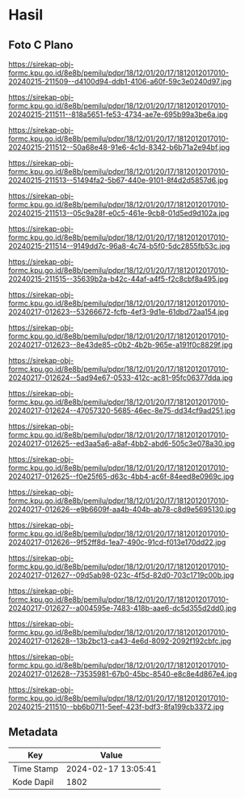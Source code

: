 # Hasil

## Foto C Plano

https://sirekap-obj-formc.kpu.go.id/8e8b/pemilu/pdpr/18/12/01/20/17/1812012017010-20240215-211509--d4100d94-ddb1-4106-a60f-59c3e0240d97.jpg

https://sirekap-obj-formc.kpu.go.id/8e8b/pemilu/pdpr/18/12/01/20/17/1812012017010-20240215-211511--818a5651-fe53-4734-ae7e-695b99a3be6a.jpg

https://sirekap-obj-formc.kpu.go.id/8e8b/pemilu/pdpr/18/12/01/20/17/1812012017010-20240215-211512--50a68e48-91e6-4c1d-8342-b6b71a2e94bf.jpg

https://sirekap-obj-formc.kpu.go.id/8e8b/pemilu/pdpr/18/12/01/20/17/1812012017010-20240215-211513--51494fa2-5b67-440e-9101-8f4d2d5857d6.jpg

https://sirekap-obj-formc.kpu.go.id/8e8b/pemilu/pdpr/18/12/01/20/17/1812012017010-20240215-211513--05c9a28f-e0c5-461e-9cb8-01d5ed9d102a.jpg

https://sirekap-obj-formc.kpu.go.id/8e8b/pemilu/pdpr/18/12/01/20/17/1812012017010-20240215-211514--9149dd7c-96a8-4c74-b5f0-5dc2855fb53c.jpg

https://sirekap-obj-formc.kpu.go.id/8e8b/pemilu/pdpr/18/12/01/20/17/1812012017010-20240215-211515--35639b2a-b42c-44af-a4f5-f2c8cbf8a495.jpg

https://sirekap-obj-formc.kpu.go.id/8e8b/pemilu/pdpr/18/12/01/20/17/1812012017010-20240217-012623--53266672-fcfb-4ef3-9d1e-61dbd72aa154.jpg

https://sirekap-obj-formc.kpu.go.id/8e8b/pemilu/pdpr/18/12/01/20/17/1812012017010-20240217-012623--8e43de85-c0b2-4b2b-965e-a191f0c8829f.jpg

https://sirekap-obj-formc.kpu.go.id/8e8b/pemilu/pdpr/18/12/01/20/17/1812012017010-20240217-012624--5ad94e67-0533-412c-ac81-95fc06377dda.jpg

https://sirekap-obj-formc.kpu.go.id/8e8b/pemilu/pdpr/18/12/01/20/17/1812012017010-20240217-012624--47057320-5685-46ec-8e75-dd34cf9ad251.jpg

https://sirekap-obj-formc.kpu.go.id/8e8b/pemilu/pdpr/18/12/01/20/17/1812012017010-20240217-012625--ed3aa5a6-a8af-4bb2-abd6-505c3e078a30.jpg

https://sirekap-obj-formc.kpu.go.id/8e8b/pemilu/pdpr/18/12/01/20/17/1812012017010-20240217-012625--f0e25f65-d63c-4bb4-ac6f-84eed8e0969c.jpg

https://sirekap-obj-formc.kpu.go.id/8e8b/pemilu/pdpr/18/12/01/20/17/1812012017010-20240217-012626--e9b6609f-aa4b-404b-ab78-c8d9e5695130.jpg

https://sirekap-obj-formc.kpu.go.id/8e8b/pemilu/pdpr/18/12/01/20/17/1812012017010-20240217-012626--9f52ff8d-1ea7-490c-91cd-f013e170dd22.jpg

https://sirekap-obj-formc.kpu.go.id/8e8b/pemilu/pdpr/18/12/01/20/17/1812012017010-20240217-012627--09d5ab98-023c-4f5d-82d0-703c1719c00b.jpg

https://sirekap-obj-formc.kpu.go.id/8e8b/pemilu/pdpr/18/12/01/20/17/1812012017010-20240217-012627--a004595e-7483-418b-aae6-dc5d355d2dd0.jpg

https://sirekap-obj-formc.kpu.go.id/8e8b/pemilu/pdpr/18/12/01/20/17/1812012017010-20240217-012628--13b2bc13-ca43-4e6d-8092-2092f192cbfc.jpg

https://sirekap-obj-formc.kpu.go.id/8e8b/pemilu/pdpr/18/12/01/20/17/1812012017010-20240217-012628--73535981-67b0-45bc-8540-e8c8e4d867e4.jpg

https://sirekap-obj-formc.kpu.go.id/8e8b/pemilu/pdpr/18/12/01/20/17/1812012017010-20240215-211510--bb6b0711-5eef-423f-bdf3-8fa199cb3372.jpg


## Metadata

| Key        | Value               |
| ---------- | ------------------- |
| Time Stamp | 2024-02-17 13:05:41 |
| Kode Dapil | 1802                |



